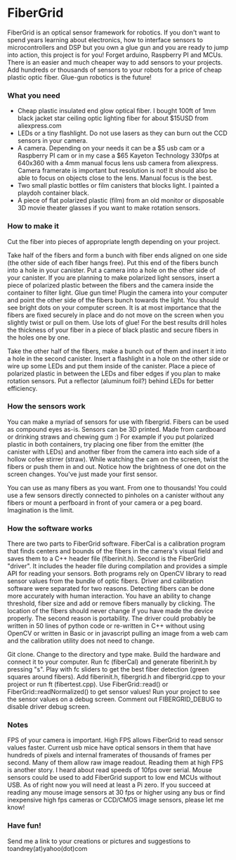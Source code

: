 # FiberGrid

FiberGrid is an optical sensor framework for robotics.  If you don't want to spend years learning about electronics, how to interface sensors to microcontrollers and DSP but you own a glue gun and you are ready to jump into action, this project is for you!  Forget arduino, Raspberry PI and MCUs.  There is an easier and much cheaper way to add sensors to your projects.  Add hundreds or thousands of sensors to your robots for a price of cheap plastic optic fiber.  Glue-gun robotics is the future!

### What you need
* Cheap plastic insulated end glow optical fiber.  I bought 100ft of 1mm black jacket star ceiling optic lighting fiber for about $15USD from aliexpress.com
* LEDs or a tiny flashlight.  Do not use lasers as they can burn out the CCD sensors in your camera.
* A camera.  Depending on your needs it can be a $5 usb cam or a Raspberry PI cam or in my case a $65 Kayeton Technology 330fps at 640x360 with a 4mm manual focus lens usb camera from aliexpress.  Camera framerate is important but resolution is not!  It should also be able to focus on objects close to the lens.  Manual focus is the best.
* Two small plastic bottles or film canisters that blocks light.  I painted a playdoh container black.
* A piece of flat polarized plastic (film) from an old monitor or disposable 3D movie theater glasses if you want to make rotation sensors.

### How to make it
Cut the fiber into pieces of appropriate length depending on your project.

Take half of the fibers and form a bunch with fiber ends aligned on one side (the other side of each fiber hangs free).  Put this end of the fibers bunch into a hole in your canister.  Put a camera into a hole on the other side of your canister.  If you are planning to make polarized light sensors, insert a piece of polarized plastic between the fibers and the camera inside the container to filter light.  Glue gun time! Plugin the camera into your computer and point the other side of the fibers bunch towards the light.  You should see bright dots on your computer screen.  It is at most importance that the fibers are fixed securely in place and do not move on the screen when you slightly twist or pull on them.  Use lots of glue!  For the best results drill holes the thickness of your fiber in a piece of black plastic and secure fibers in the holes one by one.

Take the other half of the fibers, make a bunch out of them and insert it into a hole in the second canister.  Insert a flashlight in a hole on the other side or wire up some LEDs and put them inside of the canister.  Place a piece of polarized plastic in between the LEDs and fiber edges if you plan to make rotation sensors.  Put a reflector (aluminum foil?) behind LEDs for better efficiency.

### How the sensors work
You can make a myriad of sensors for use with fibergrid.  Fibers can be used as compound eyes as-is.  Sensors can be 3D printed.  Made from cardboard or drinking straws and chewing gum :)  For example if you put polarized plastic in both containers, try placing one fiber from the emitter (the canister with LEDs) and another fiber from the camera into each side of a hollow cofee stirrer (straw).  While watching the cam on the screen, twist the fibers or push them in and out.  Notice how the brightness of one dot on the screen changes.  You've just made your first sensor.

You can use as many fibers as you want.  From one to thousands!  You could use a few sensors directly connected to pinholes on a canister without any fibers or mount a perfboard in front of your camera or a peg board.  Imagination is the limit.

### How the software works
There are two parts to FiberGrid software.  FiberCal is a calibration program that finds centers and bounds of the fibers in the camera's visual field and saves them to a C++ header file (fiberinit.h).  Second is the FiberGrid "driver".  It includes the header file during compilation and provides a simple API for reading your sensors.  Both programs rely on OpenCV library to read sensor values from the bundle of optic fibers.  Driver and calibration software were separated for two reasons.  Detecting fibers can be done more accurately with human interaction. You have an ability to change threshold, fiber size and add or remove fibers manually by clicking.  The location of the fibers should never change if you have made the device properly.  The second reason is portability.  The driver could probably be written in 50 lines of python code or re-written in C++ without using OpenCV or written in Basic or in javascript pulling an image from a web cam and the calibration utility does not need to change.

Git clone. Change to the directory and type make.  Build the hardware and connect it to your computer.  Run fc (fiberCal) and generate fiberinit.h by pressing "s".  Play with fc sliders to get the best fiber detection (green squares around fibers).  Add fiberinit.h, fibergrid.h and fibergrid.cpp to your project or run ft (fibertest.cpp).  Use FiberGrid::read() or FiberGrid::readNormalized() to get sensor values!  Run your project to see the sensor values on a debug screen.  Comment out FIBERGRID_DEBUG to disable driver debug screen.  

### Notes
FPS of your camera is important.  High FPS allows FiberGrid to read sensor values faster.  Current usb mice have optical sensors in them that have hundreds of pixels and internal framerates of thousands of frames per second.  Many of them allow raw image readout.  Reading them at high FPS is another story.  I heard about read speeds of 10fps over serial.  Mouse sensors could be used to add FiberGrid support to low end MCUs without USB.  As of right now you will need at least a Pi zero.  If you succeed at reading any mouse image sensors at 30 fps or higher using any bus or find inexpensive high fps cameras or CCD/CMOS image sensors, please let me know!

### Have fun!
Send me a link to your creations or pictures and suggestions to  toandrey(at)yahoo(dot)com
